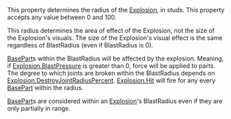 This property determines the radius of the [Explosion](https://create.roblox.com/docs/reference/engine/classes/Explosion), in studs. This
property accepts any value between 0 and 100.

This radius determines the area of effect of the Explosion, not the size
of the Explosion's visuals. The size of the Explosion's visual effect is
the same regardless of BlastRadius (even if BlastRadius is 0).

[BasePart](https://create.roblox.com/docs/reference/engine/classes/BasePart)s within the BlastRadius will be affected by the explosion.
Meaning, if [Explosion.BlastPressure](https://create.roblox.com/docs/reference/engine/classes/Explosion#BlastPressure) is greater than 0, force will be
applied to parts. The degree to which joints are broken within the
BlastRadius depends on [Explosion.DestroyJointRadiusPercent](https://create.roblox.com/docs/reference/engine/classes/Explosion#DestroyJointRadiusPercent).
[Explosion.Hit](https://create.roblox.com/docs/reference/engine/classes/Explosion#Hit) will fire for any every [BasePart](https://create.roblox.com/docs/reference/engine/classes/BasePart) within the radius.

[BasePart](https://create.roblox.com/docs/reference/engine/classes/BasePart)s are considered within an [Explosion](https://create.roblox.com/docs/reference/engine/classes/Explosion)'s BlastRadius even if
they are only partially in range.
